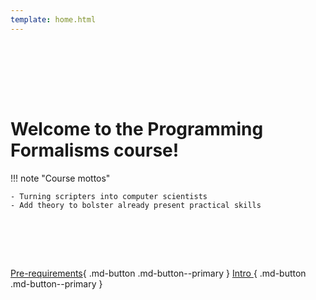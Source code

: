```yaml
---
template: home.html
---
```




<br/><br/>
<!--
<figure markdown="span">
  ![Programming formalism logo](assets/programming_formalism_logo_rhs.png)
  <figcaption>'Programming Formalisms' course logo, by Jonas Söderberg and Lars Eklund</figcaption>
</figure>
-->

<br/><br/>


  
# Welcome to the Programming Formalisms course!
    

!!! note "Course mottos"

    - Turning scripters into computer scientists
    - Add theory to bolster already present practical skills



<br>

<br/><br/>

[Pre-requirements](prereqs.md){ .md-button .md-button--primary }
[Intro ](intro.md){ .md-button .md-button--primary }

<br/><br/>


